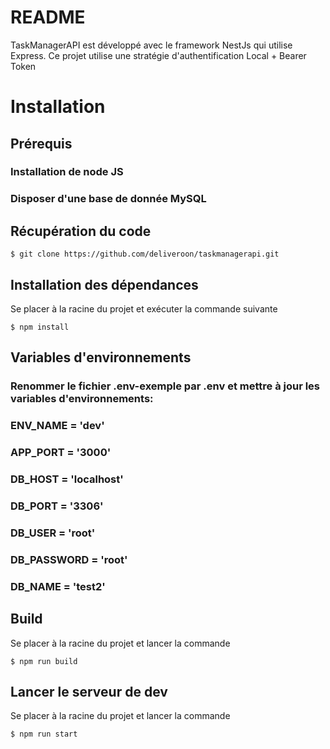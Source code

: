 # README

TaskManagerAPI est développé avec le framework NestJs qui utilise Express.
Ce projet utilise une stratégie d'authentification Local + Bearer Token
 
# Installation

## Prérequis

### Installation de node JS
### Disposer d'une base de donnée MySQL

## Récupération du code

    $ git clone https://github.com/deliveroon/taskmanagerapi.git
    
## Installation des dépendances
Se placer à la racine du projet et exécuter la commande suivante 

    $ npm install

## Variables d'environnements

###  Renommer le fichier .env-exemple par .env et mettre à jour les variables d'environnements:

### ENV_NAME = 'dev'
### APP_PORT = '3000'
### DB_HOST = 'localhost'
### DB_PORT = '3306'
### DB_USER = 'root'
### DB_PASSWORD = 'root'
### DB_NAME = 'test2'

## Build

Se placer à la racine du projet et lancer la commande

    $ npm run build
    

## Lancer le serveur de dev

Se placer à la racine du projet et lancer la commande

    $ npm run start

    

